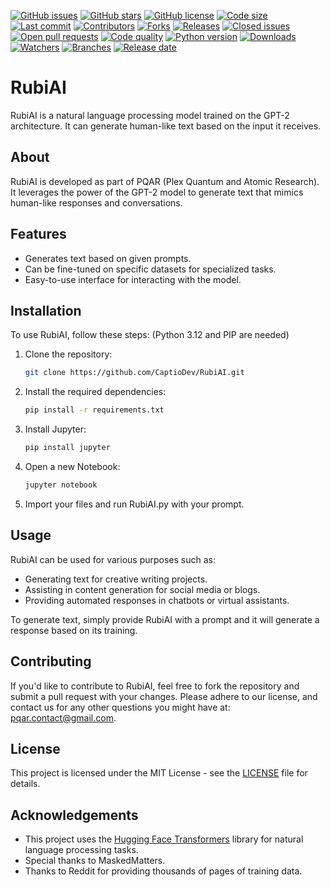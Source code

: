 [![GitHub issues](https://img.shields.io/github/issues/CaptioDev/RubiAI)](https://github.com/CaptioDev/RubiAI/issues)
[![GitHub stars](https://img.shields.io/github/stars/CaptioDev/RubiAI)](https://github.com/CaptioDev/RubiAI/stargazers)
[![GitHub license](https://img.shields.io/github/license/CaptioDev/RubiAI)](https://github.com/CaptioDev/RubiAI/blob/main/LICENSE)
[![Code size](https://img.shields.io/github/languages/code-size/CaptioDev/RubiAI)](https://github.com/CaptioDev/RubiAI)
[![Last commit](https://img.shields.io/github/last-commit/CaptioDev/RubiAI)](https://github.com/CaptioDev/RubiAI/commits/main)
[![Contributors](https://img.shields.io/github/contributors/CaptioDev/RubiAI)](https://github.com/CaptioDev/RubiAI/graphs/contributors)
[![Forks](https://img.shields.io/github/forks/CaptioDev/RubiAI)](https://github.com/CaptioDev/RubiAI/network/members)
[![Releases](https://img.shields.io/github/v/release/CaptioDev/RubiAI)](https://github.com/CaptioDev/RubiAI/releases)
[![Closed issues](https://img.shields.io/github/issues-closed/CaptioDev/RubiAI)](https://github.com/CaptioDev/RubiAI/issues?q=is%3Aissue+is%3Aclosed)
[![Open pull requests](https://img.shields.io/github/issues-pr/CaptioDev/RubiAI)](https://github.com/CaptioDev/RubiAI/pulls)
[![Code quality](https://img.shields.io/lgtm/grade/python/github/CaptioDev/RubiAI)](https://github.com/CaptioDev/RubiAI)
[![Python version](https://img.shields.io/pypi/pyversions/CaptioDev/RubiAI)](https://github.com/CaptioDev/RubiAI)
[![Downloads](https://img.shields.io/github/downloads/CaptioDev/RubiAI/total)](https://github.com/CaptioDev/RubiAI)
[![Watchers](https://img.shields.io/github/watchers/CaptioDev/RubiAI)](https://github.com/CaptioDev/RubiAI/watchers)
[![Branches](https://img.shields.io/github/branches/CaptioDev/RubiAI)](https://github.com/CaptioDev/RubiAI/branches)
[![Release date](https://img.shields.io/github/release-date/CaptioDev/RubiAI)](https://github.com/CaptioDev/RubiAI/releases)



# RubiAI

RubiAI is a natural language processing model trained on the GPT-2 architecture. It can generate human-like text based on the input it receives.

## About

RubiAI is developed as part of PQAR (Plex Quantum and Atomic Research). It leverages the power of the GPT-2 model to generate text that mimics human-like responses and conversations.

## Features

- Generates text based on given prompts.
- Can be fine-tuned on specific datasets for specialized tasks.
- Easy-to-use interface for interacting with the model.

## Installation

To use RubiAI, follow these steps: (Python 3.12 and PIP are needed)

1. Clone the repository:

    ```bash
    git clone https://github.com/CaptioDev/RubiAI.git
    ```

2. Install the required dependencies:

    ```bash
    pip install -r requirements.txt
    ```

3. Install Jupyter:

    ```bash
    pip install jupyter
    ```

4. Open a new Notebook:
   ```bash
   jupyter notebook
   ```

5. Import your files and run RubiAI.py with your prompt.

## Usage

RubiAI can be used for various purposes such as:

- Generating text for creative writing projects.
- Assisting in content generation for social media or blogs.
- Providing automated responses in chatbots or virtual assistants.

To generate text, simply provide RubiAI with a prompt and it will generate a response based on its training.

## Contributing

If you'd like to contribute to RubiAI, feel free to fork the repository and submit a pull request with your changes. Please adhere to our license,
and contact us for any other questions you might have at: pqar.contact@gmail.com.

## License

This project is licensed under the MIT License - see the [LICENSE](LICENSE) file for details.

## Acknowledgements

- This project uses the [Hugging Face Transformers](https://github.com/huggingface/transformers) library for natural language processing tasks.
- Special thanks to MaskedMatters.
- Thanks to Reddit for providing thousands of pages of training data.
